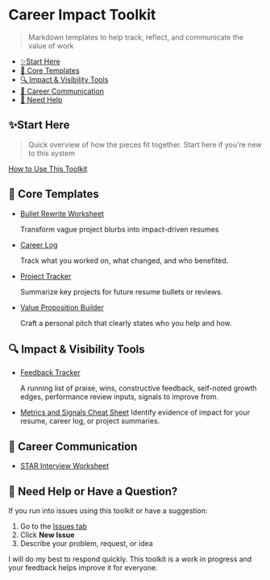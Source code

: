 # Career Impact Toolkit

> Markdown templates to help track, reflect, and communicate the value of work

- [✨Start Here](#start-here)
- [🧱 Core Templates](#-core-templates)
- [🔍 Impact & Visibility Tools](#-impact--visibility-tools)
- [💼 Career Communication](#-career-communication)
- [💬 Need Help](#-need-help-or-have-a-question)


## ✨Start Here

> Quick overview of how the pieces fit together. Start here if you're new to this system

[How to Use This Toolkit](./how-to-use-this-toolkit.md)


## 🧱 Core Templates
- [Bullet Rewrite Worksheet](./01-core-templates/bullet-rewrite-worksheet.md)

  Transform vague project blurbs into impact-driven resumes

- [Career Log](./01-core-templates/career-log.md)

  Track what you worked on, what changed, and who benefited.

- [Project Tracker](./01-core-templates/project-tracker.md)

  Summarize key projects for future resume bullets or reviews.

- [Value Proposition Builder](./01-core-templates/value-proposition-builder.md)

  Craft a personal pitch that clearly states who you help and how.


## 🔍 Impact & Visibility Tools

- [Feedback Tracker](./02-impact-and-visibility-tools/feedback-tracker.md)

  A running list of praise, wins, constructive feedback, self-noted growth edges, performance review inputs, signals to improve from.

- [Metrics and Signals Cheat Sheet](./02-impact-and-visibility-tools/metrics-signals-cheat-sheet.md)
  Identify evidence of impact for your resume, career log, or project summaries.

## 💼 Career Communication

- [STAR Interview Worksheet](./03-career-communication/star-interview-worksheet.md)

## 💬 Need Help or Have a Question?

If you run into issues using this toolkit or have a suggestion:

1. Go to the [Issues tab](https://github.com/lmcneel/career-impact-toolkit/issues)
2. Click **New Issue**
3. Describe your problem, request, or idea

I will do my best to respond quickly. This toolkit is a work in progress and your feedback helps improve it for everyone.
